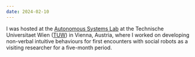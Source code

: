 ```yaml
---
date: 2024-02-10
---
```


I was hosted at the <a href="https://www.tuwien.at/en/etit/ict/asl/news/newly-accepted-papers-from-our-lab-2" target="_blank" rel="noopener">Autonomous Systems Lab</a> at the Technische Universitaet Wien (<a href="https://www.tuwien.at/" target="_blank" rel="noopener">TUW</a>) in Vienna, Austria, where I worked on developing non-verbal intuitive behaviours for first encounters with social robots as a visiting researcher for a five-month period.
